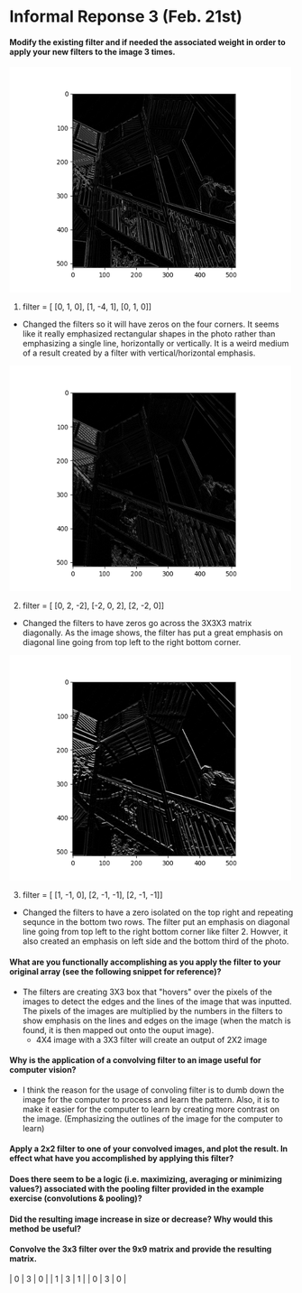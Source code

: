 # Informal Reponse 3 (Feb. 21st) 

#### Modify the existing filter and if needed the associated weight in order to apply your new filters to the image 3 times. 
<img src="0x-4x0.png" width="500" height="400">

1. filter = [ [0, 1, 0], [1, -4, 1], [0, 1, 0]] 
* Changed the filters so it will have zeros on the four corners. It seems like it really emphasized rectangular shapes in the photo rather than emphasizing a single line, horizontally or vertically. It is a weird medium of a result created by a filter with vertical/horizontal emphasis.

<img src="02.png" width="500" height="400">

2. filter = [ [0, 2, -2], [-2, 0, 2], [2, -2, 0]]
* Changed the filters to have zeros go across the 3X3X3 matrix diagonally. As the image shows, the filter has put a great emphasis on diagonal line going from top left to the right bottom corner.  

<img src="03.png" width="500" height="400">

3. filter = [ [1, -1, 0], [2, -1, -1], [2, -1, -1]]
* Changed the filters to have a zero isolated on the top right and repeating sequnce in the bottom two rows. The filter put an emphasis on diagonal line going from top left to the right bottom corner like filter 2. Howver, it also created an emphasis on left side and the bottom third of the photo. 

#### What are you functionally accomplishing as you apply the filter to your original array (see the following snippet for reference)?
* The filters are creating 3X3 box that "hovers" over the pixels of the images to detect the edges and the lines of the image that was inputted. The pixels of the images are multiplied by the numbers in the filters to show emphasis on the lines and edges on the image (when the match is found, it is then mapped out onto the ouput image). 
  * 4X4 image with a 3X3 filter will create an output of 2X2 image  


#### Why is the application of a convolving filter to an image useful for computer vision? 
* I think the reason for the usage of convoling filter is to dumb down the image for the computer to process and learn the pattern. Also, it is to make it easier for the computer to learn by creating more contrast on the image. (Emphasizing the outlines of the image for the computer to learn) 

#### Apply a 2x2 filter to one of your convolved images, and plot the result. In effect what have you accomplished by applying this filter?

#### Does there seem to be a logic (i.e. maximizing, averaging or minimizing values?) associated with the pooling filter provided in the example exercise (convolutions & pooling)?

#### Did the resulting image increase in size or decrease? Why would this method be useful?

#### Convolve the 3x3 filter over the 9x9 matrix and provide the resulting matrix.
| 0 | 3 | 0 |
| 1 | 3 | 1 |
| 0 | 3 | 0 |

